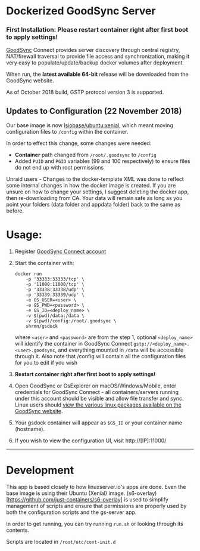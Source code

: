 # Dockerized GoodSync Server

### First Installation: Please restart container right after first boot to apply settings!

[GoodSync](https://www.goodsync.com) Connect provides server discovery through central registry, NAT/firewall traversal to provide file access and synchronization, making it very easy to populate/update/backup docker volumes after deployment.

When run, the **latest available 64-bit** release will be downloaded from the GoodSync website.

As of October 2018 build, GSTP protocol version 3 is supported.

## Updates to Configuration (22 November 2018)

Our base image is now [lsiobase/ubuntu:xenial](https://github.com/linuxserver/docker-baseimage-ubuntu), which meant moving configuration files to `/config` within the container.

In order to effect this change, some changes were needed:
- **Container** path changed from `/root/.goodsync` to `/config`
- Added `PUID` and `PGID` variables (99 and 100 respectively) to ensure files do not end up with root permissions

Unraid users - Changes to the docker-template XML was done to reflect some internal changes in how the docker image is created. If you are unsure on how to change your settings, I suggest deleting the docker app, then re-downloading from CA. Your data will remain safe as long as you point your folders (data folder and appdata folder) back to the same as before.

# Usage: 

1. Register [GoodSync Connect account](https://www.goodsync.com/gs-connect)

2. Start the container with:
    ```
    docker run 
        -p '33333:33333/tcp' \
        -p '11000:11000/tcp' \
        -p '33338:33338/udp' \
        -p '33339:33339/udp' \
        -e GS_USER=<user> \
        -e GS_PWD=<password> \
        -e GS_ID=<deploy_name> \
        -v $(pwd)/data:/data \
        -v $(pwd)/config:/root/.goodsync \
        shrmn/gsdock
    ```
    where `<user>` and `<password>`  are from the step 1, optional `<deploy_name>` will identify the container in GoodSync Connect `gstp://<deploy_name>.<user>.goodsync`, and everything mounted in `/data` will be accessible through it.
    Also note that /config will contain all the configuration files for you to edit if you wish

3. **Restart container right after first boot to apply settings!**

4. Open GoodSync or GsExplorer on macOS/Windows/Mobile, enter credentials for GoodSync Connect - all containers/servers running under this account should be visible and allow file transfer and sync. Linux users should [view the various linux packages available on the GoodSync website](https://www.goodsync.com/for-linux). 

5. Your gsdock container will appear as `$GS_ID` or your container name (hostname). 

6. If you wish to view the configuration UI, visit http://[IP]:11000/

---

# Development

This app is based closely to how linuxserver.io's apps are done. Even the base image is using their Ubuntu (Xenial) image. (s6-overlay)[https://github.com/just-containers/s6-overlay] is used to simplify management of scripts and ensure that permissions are properly used by both the configuration scripts and the gs-server app.

In order to get running, you can try running `run.sh` or looking through its contents.

Scripts are located in `/root/etc/cont-init.d`

